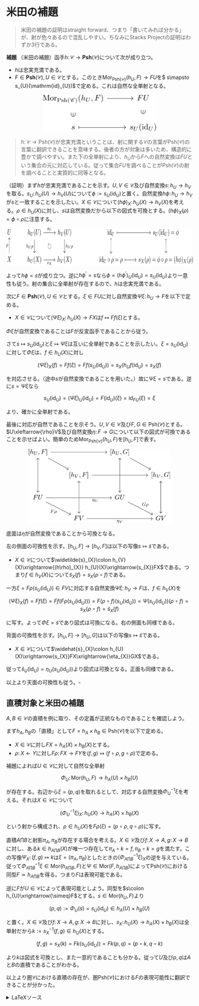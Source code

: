 
# 米田の補題

> 米田の補題の証明はstraight forward、つまり「書いてみれば分かる」が、射が色々あるので混乱しやすい。ちなみにStacks Projectの証明はわずか3行である。

__補題__ （米田の補題）函手$h\colon\mathscr{C}\rightarrow\mathbf{Psh}(\mathscr{C})$について次が成り立つ。

- $h$は忠実充満である。
- $F\in\mathbf{Psh}(\mathscr{C}), U\in\mathscr{C}$とする。このとき$\mathrm{Mor}_{\mathrm{Psh}(\mathscr{C})}(h_{U}, F)\rightarrow FU$を$ s\mapsto s_{U}(\mathrm{id}_{U})$で定める。これは自然な全単射となる。

<p align=center><img src="pics/yoneda_01.svg" height="100"></p>

> $h\colon\mathscr{C}\rightarrow\mathrm{Psh}(\mathscr{C})$が忠実充満ということは、射に関する$\mathscr{C}$の言葉が$\mathrm{Psh}(\mathscr{C})$の言葉に翻訳できることを意味する。後者の方が対象は多いため、構造的に豊かで調べやすい。また下の全単射により、$h_{U}$から$F$への自然変換は$FU$という集合の元に対応している。従って集合$FU$を調べることが$\mathrm{Psh}(\mathscr{C})$の射を調べることと実質的に同等となる。

（証明）まず$h$が忠実充満であることを示す。$U, V\in\mathscr{C}$及び自然変換$s\colon h_{U}\rightarrow h_{V}$を取る。$s_{U}\colon h_{U}(U)\rightarrow h_{V}(U)$について$\phi:=s_{U}(\mathrm{id}_{U})$と置く。自然変換$h\phi\colon h_{U}\rightarrow h_{V}$が$s$と一致することを示したい。$X\in\mathscr{C}$について$(h\phi)_{X}\colon h_{U}(X)\rightarrow h_{V}(X)$を考える。$\rho\in h_{U}(X)$に対し、$s$は自然変換だから以下の図式を可換とする。$(h\phi)_{X}(\rho)=\phi\circ\rho$に注意する。

<p align=center><img src="pics/yoneda_02.svg" height="100"></p>

よって$h\phi=s$が成り立つ。逆に$h\phi^{\prime}=s$なら$\phi=(h\phi^{\prime})_{U}(\mathrm{id}_{U})=s_{U}(\mathrm{id}_{U})$より一意性も従う。射の集合に全単射が存在するので、$h$は忠実充満である。

次に$F\in\mathbf{Psh}(\mathscr{C}), U\in\mathscr{C}$とする。$\xi\in FU$に対し自然変換$\Psi\xi\colon h_{U}\rightarrow F$を以下で定める。

- $X\in\mathscr{C}$について$(\Psi\xi)_{X}\colon h_{U}(X)\rightarrow FX$は$f\mapsto Ff(\xi)$とする。

$\Phi\xi$が自然変換であることは$F$が反変函手であることから従う。

さて$s\mapsto s_{U}(\mathrm{id}_{U})$と$\xi\mapsto\Psi\xi$は互いに全単射であることを示したい。$\xi=s_{U}(\mathrm{id}_{U})$に対して$\Phi\xi$は、$f\in h_{U}(X)$に対し

$$
(\Psi\xi)_{X}(f)=Ff(\xi)=Ff(s_{U}(\mathrm{id}_{U}))=s_{X}(h_{U}f(\mathrm{id}_{U})=s_{X}(f)
$$

を対応させる。（途中$s$が自然変換であることを用いた。）故に$\Psi\xi=s$である。逆に$s=\Psi\xi$なら

$$
s_{U}(\mathrm{id}_{U})=(\Psi\xi)_{U}(\mathrm{id}_{U})=F(\mathrm{id}_{U})(\xi)=\mathrm{id}_{FU}(\xi)=\xi
$$

より、確かに全単射である。

最後に対応が自然であることを示そう。$U, V\in\mathscr{C}$及び$F, G\in\mathrm{Psh}(\mathscr{C})$とする。$U\xleftarrow{\rho}V$及び自然変換$\eta\colon F\rightarrow G$について以下の図式が可換であることを示せばよい。簡単のため$\mathrm{Mor}_{\mathrm{Psh}(\mathscr{C})}(h_{U}, F)$を$\lbrack h_{U}, F \rbrack$で表す。

<p align=center><img src="pics/yoneda_03.svg" height="200"></p>

底面は$\eta$が自然変換であることから可換となる。

左の側面の可換性を示す。$\lbrack h_{U}, F \rbrack\rightarrow\lbrack h_{V}, F \rbrack$は以下の写像$s\mapsto\widetilde{s}$である。

- $X\in\mathscr{C}$について$\widetilde{s}_{X}\colon h_{V}(X)\xrightarrow{(h\rho)_{X}} h_{U}(X)\xrightarrow{s_{X}}FX$である。つまり$f\in h_{V}(X)$について$\widetilde{s}_{X}(f)=s_{X}(\rho\circ f)$である。

一方$\xi=F\rho(s_{U}(\mathrm{id}_{U}))\in FV$に対応する自然変換$\Psi\xi\colon h_{V}\rightarrow F$は、$f\in h_{V}(X)$を

$$
(\Psi\xi)_{X}(f)=Ff(\xi)=Ff(F\rho(s_{U}(\mathrm{id}_{U})))=F(\rho\circ f)(s_{U}(\mathrm{id}_{U}))=\Psi(s_{U}(\mathrm{id}_{U}))(\rho\circ f)=s_{X}(\rho\circ f)=\widetilde{s}_{X}(f)
$$

に写す。よって$\Phi\xi=\widetilde{s}$であり図式は可換になる。右の側面も同様である。

背面の可換性を示す。$\lbrack h_{U}, F \rbrack\rightarrow \lbrack h_{U}, G \rbrack$は以下の写像$s\mapsto\widehat{s}$である。

- $X\in\mathscr{C}$について$\widehat{s}_{X}\colon h_{U}(X)\xrightarrow{s_{X}}FX\xrightarrow{\eta_{X}}GX$である。

従って$\widehat{s}_{U}(\mathrm{id}_{U})=\eta_{U}(s_{U}(\mathrm{id}_{U}))$より図式は可換となる。正面も同様である。

以上より天面の可換性も従う。$\square$


## 直積対象と米田の補題

$A, B\in\mathscr{C}$の直積を例に取り、その定義が正統なものであることを確認しよう。

まず$h_{A}, h_{B}$の「直積」として$F=h_{A}\times h_{B}\in\mathrm{Psh}(\mathscr{C})$を以下で定める。

- $X\in\mathscr{C}$に対し$FX=h_{A}(X)\times h_{B}(X)$とする。
- $\rho\colon X\leftarrow Y$に対し$F\rho\colon FX\rightarrow FY$を$(f, g)\mapsto(f\circ\rho, g\circ\rho)$で定める。

補題によれば$U\in\mathscr{C}$に対して自然な全単射

$$
\Phi_{U}\colon\mathrm{Mor}(h_{U}, F)\rightarrow h_{A}(U)\times h_{B}(U)
$$

が存在する。右辺から$\xi=(p, q)$を取れるとして、対応する自然変換$\Phi_{U}^{-1}\xi$を考える。それは$X\in\mathscr{C}$について

$$
(\Phi_{U}^{-1}\xi)_{X}\colon h_{U}(X)\rightarrow h_{A}(X)\times h_{B}(X)
$$

という射から構成され、$\rho\in h_{U}(X)$を$F\rho(\xi)=(p\circ\rho, q\circ\rho)$に写す。

直積$A\prod B$と射影$\pi_{A}, \pi_{B}$が存在する場合を考える。$X\in\mathscr{C}$及び$f\colon X\rightarrow A, g\colon X\rightarrow B$に対し、ある$k\in h_{A\prod B}(X)$が唯一つ存在して$\pi_{A}\circ k=f, \pi_{B}\circ k=g$を満たす。この写像$\Psi_{X}\colon (f, g)\mapsto k$は$\xi=(\pi_{A}, \pi_{B})$としたときの$(\Phi_{A\prod B}^{-1}\xi)_{X}$の逆を与えている。従って$\Phi_{A\prod B}^{-1}\xi\in\mathrm{Mor}(h_{A\prod B}, F)$と$\Psi\in\mathrm{Mor}(F, h_{A\prod B})$によって$\mathrm{Psh}(\mathscr{C})$における同型$F\simeq h_{A\prod B}$を得る。つまり$F$は表現可能である。

逆に$F$が$U\in\mathscr{C}$によって表現可能としよう。同型を$s\colon h_{U}\xrightarrow{\simeq}F$とする。$s\in\mathrm{Mor}(h_{U}, F)$より

$$
(p, q):=\Phi_{U}(s)=s_{U}(\mathrm{id}_{U})\in h_{A}(U)\times h_{B}(U)
$$

と置く。$X\in\mathscr{C}$及び$f\colon X\rightarrow A, g\colon X\rightarrow B$に対し、$s_{X}\colon h_{U}(X)\rightarrow h_{A}(X)\times h_{B}(X)$は全単射だから$k:=s_{X}^{-1}(f, g)\in h_{U}(X)$とする。

$$
(f, g)=s_{X}(k)=Fk(s_{U}(\mathrm{id}_{U}))=Fk(p, q)=(p\circ k, q\circ k)
$$

より$k$は図式を可換とし、また一意的であることも分かる。従って$U$及び$p, q$は$A$と$B$の直積であることがわかる。

以上より圏$\mathscr{C}$における直積の存在が、圏$\mathrm{Psh}(\mathscr{C})$における$F$の表現可能性に翻訳できることが分かった。


<details>
<summary>LaTeXソース</summary>

```latex
% プリアンブル
\usepackage{amsmath, amssymb, mathrsfs}
\usepackage{tikz-cd}
```

```latex
% yoneda_01.svg
\begin{tikzcd}[contains/.style = {phantom, "\ni", sloped}]
\mathrm{Mor}_{\mathrm{Psh}(\mathscr{C})}(h_{U}, F) \arrow[r] \arrow[d, contains] & FU \arrow[d, contains] \\
s \arrow[r, mapsto] & s_{U}(\mathrm{id}_{U})
\end{tikzcd}
```

```latex
%yoneda_02.svg
\begin{tikzcd}[contains/.style = {phantom, "\ni", sloped}]
U \arrow[d, leftarrow, "\rho"'] & h_{U}(U) \arrow[r, "s_{U}"] \arrow[d, "h_{U}\rho"'] \arrow[dr, phantom, "\circlearrowright"] & h_{V}(U) \arrow[d, "h_{V}\rho"] & & \mathrm{id}_{U} \arrow[r, mapsto] \arrow[d, mapsto] & s_{U}(\mathrm{id}_{U})=\phi \arrow[d, mapsto] \\
X & h_{U}(X) \arrow[r, "s_{X}"'] & h_{V}(X) & & \mathrm{id}_{U}\circ\rho=\rho \arrow[r, mapsto] & s_{X}(\rho)=\phi\circ\rho=(h\phi)_{X}(\rho)
\end{tikzcd}
```

```latex
%yoneda_03.svg
\begin{tikzcd}[contains/.style = {phantom, "\ni", sloped}]
\lbrack h_{U}, F \rbrack \arrow[rr] \arrow[dr] \arrow[dd, leftrightarrow] & & \lbrack h_{U}, G \rbrack \arrow[dr] \arrow[dd, leftrightarrow] & \\
& \lbrack h_{V}, F \rbrack \arrow[rr] \arrow[dd, leftrightarrow] & & \lbrack h_{V}, G \rbrack \arrow[dd, leftrightarrow] \\
FU \arrow[rr, "\eta_{U}"', near end] \arrow[dr, "F\rho"'] & & GU \arrow[dr, "G\rho"] & \\
& FV \arrow[rr, "\eta_{V}"'] & & GV
\end{tikzcd}
```

</details>

<!--
```latex {cmd}
\documentclass{standalone}
\usepackage{amsmath, amssymb, mathrsfs}
\usepackage{tikz-cd}
\begin{document}

\begin{tikzcd}[contains/.style = {phantom, "\ni", sloped}]
\lbrack h_{U}, F \rbrack \arrow[rr] \arrow[dr] \arrow[dd, leftrightarrow] & & \lbrack h_{U}, G \rbrack \arrow[dr] \arrow[dd, leftrightarrow] & \\
& \lbrack h_{V}, F \rbrack \arrow[rr] \arrow[dd, leftrightarrow] & & \lbrack h_{V}, G \rbrack \arrow[dd, leftrightarrow] \\
FU \arrow[rr, "\eta_{U}"', near end] \arrow[dr, "F\rho"'] & & GU \arrow[dr, "G\rho"] & \\
& FV \arrow[rr, "\eta_{V}"'] & & GV
\end{tikzcd}

\end{document}
```
-->